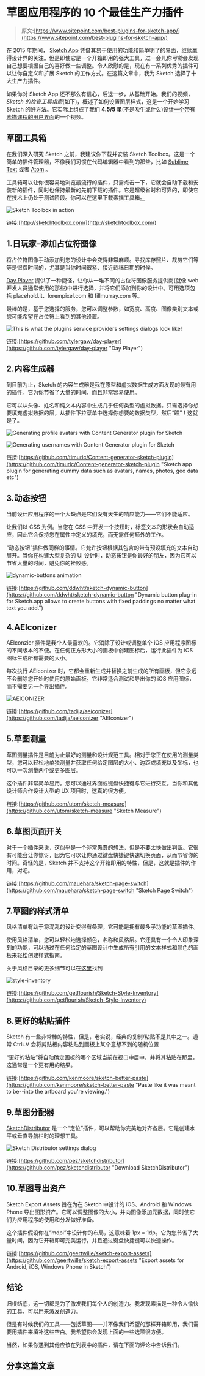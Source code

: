 # 草图应用程序的 10 个最佳生产力插件

> 原文:[https://www.sitepoint.com/best-plugins-for-sketch-app/](https://www.sitepoint.com/best-plugins-for-sketch-app/)

在 2015 年期间， [Sketch App](http://bohemiancoding.com/sketch/ "Sketch App - from Bohemian coding") 凭借其易于使用的功能和简单明了的界面，继续赢得设计界的关注。但是即使它是一个开箱即用的强大工具，过一会儿你*可能*会发现自己想要根据自己的喜好做一些调整。令人欣慰的是，现在有一系列优秀的插件可以让你自定义和扩展 Sketch 的工作方式。在这篇文章中，我为 Sketch 选择了十大生产力插件。

如果你对 Sketch App 还不那么有信心，后退一步，从基础开始。我们的视频，*Sketch 的检查工具指南*(如下)，概述了如何设置图层样式，这是一个开始学习 Sketch 的好方法。它实际上组成了我们 **4.5/5 星**(不是吹牛或什么)[设计一个带有素描课程的用户界面](https://www.sitepoint.com/premium/courses/user-interface-design-with-sketch-4-2927)的一个视频。

## 草图工具箱

在我们深入研究 Sketch 之前，我建议你下载并安装 Sketch Toolbox。这是一个简单的插件管理器，不像我们习惯在代码编辑器中看到的那些，比如 [Sublime Text](http://www.sublimetext.com/) 或者 [Atom](https://atom.io/) 。

工具箱可以让你很容易地浏览最流行的插件，只需点击一下，它就会自动下载和安装新的插件，同时也保持最新的先前下载的插件。它是超级省时和可靠的，即使它在技术上仍处于测试阶段。你可以在这里下载素描工具箱[。](http://sketchtoolbox.com/)

![Sketch Toolbox in action](../Images/6f2d73307abbfcb2ea348e7824762a90.png)

链接:[http://sketchtoolbox.com/](http://sketchtoolbox.com/)

## 1.日玩家–添加占位符图像

将占位符图像手动添加到您的设计中会变得非常麻烦。寻找库存照片、裁剪它们等等是很费时间的，尤其是当你时间很紧、接近截稿日期的时候。

[Day Player](https://github.com/tylergaw/day-player "Day Player") 提供了一种捷径，让你从一堆不同的占位符图像服务提供商(就像 web 开发人员通常使用的那些)中进行选择，并将它们添加到你的设计中。可用选项包括 placehold.it、lorempixel.com 和 fillmurray.com 等。

最棒的是，基于您选择的服务，您可以调整参数，如宽度、高度、图像类别文本或您可能希望在占位符上看到的其他设置。

![This is what the plugins service providers settings dialogs look like!](../Images/8b3ed59f3f3d66514793c9966afdc9d8.png)

链接:[https://github.com/tylergaw/day-player](https://github.com/tylergaw/day-player "Day Player")

## 2.内容生成器

到目前为止，Sketch 的内容生成器是我在原型和虚拟数据生成方面发现的最有用的插件。它为你节省了大量的时间，而且非常容易使用。

它可以从头像、姓名和纯文本内容中生成几乎任何类型的虚拟数据。只需选择你想要填充虚拟数据的层，从插件下拉菜单中选择你想要的数据类型，然后“瞧”！这就是了。

![Generating profile avatars with Content Generator plugin for Sketch](../Images/39829452580a2adb1bbbb4f0f4adc93c.png)

![Generating usernames with Content Generator plugin for Sketch](../Images/e87dcabf62d9ef535348ab13d521f64b.png)

链接:[https://github.com/timuric/Content-generator-sketch-plugin](https://github.com/timuric/Content-generator-sketch-plugin "Sketch app plugin for generating dummy data such as avatars, names, photos, geo data etc")

## 3.动态按钮

当前设计应用程序的一个大缺点是它们没有天生的响应能力——它们不能适应。

让我们以 CSS 为例。当您在 CSS 中开发一个按钮时，标签文本的形状会自动适应，因此它会保持您在属性中定义的填充，而无需任何额外的工作。

“动态按钮”插件做同样的事情。它允许按钮根据其包含的带有预设填充的文本自动展开。当你在构建大型复杂的 UI 设计时，动态按钮是你最好的朋友，因为它可以节省大量的时间，避免你的挫败感。

![dynamic-buttons animation](../Images/6ae19a63ebdc2f02dfb2d4bc1247a54f.png)

链接:[https://github.com/ddwht/sketch-dynamic-button](https://github.com/ddwht/sketch-dynamic-button "Dynamic button plug-in for Sketch.app allows to create buttons with fixed paddings no matter what text you add.")

## 4.AEIconizer

AEIconzier 插件是我个人最喜欢的。它消除了设计或调整单个 iOS 应用程序图标的不同版本的不便。在任何正方形大小的画板中创建图标后，运行此插件为 iOS 图标生成所有需要的大小。

每次执行 AEIconizer 时，它都会重新生成并替换之前生成的所有画板，但它永远不会删除您开始时使用的原始画板。它非常适合测试和导出你的 iOS 应用图标，而不需要另一个导出插件。

![AEICONIZER](../Images/f5367d3c49db7263b27f2307201ffe76.png)

链接:[https://github.com/tadija/aeiconizer](https://github.com/tadija/aeiconizer "AEIconizer")

## 5.草图测量

草图测量插件是目前为止最好的测量和设计规范工具。相对于您正在使用的测量类型，您可以轻松地单独测量并获取任何给定图层的大小、边距或填充以及坐标，也可以一次测量两个或更多图层。

这个插件非常简单易用。您可以通过界面或键盘快捷键与它进行交互。当你和其他设计师合作设计大型的 UX 项目时，这真的很方便。

链接:[https://github.com/utom/sketch-measure](https://github.com/utom/sketch-measure "Sketch Measure")

## 6.草图页面开关

对于一个插件来说，这似乎是一个非常愚蠢的想法，但是不要太快做出判断。它很有可能会让你惊讶，因为它可以让你通过键盘快捷键快速切换页面，从而节省你的时间。奇怪的是，Sketch 并不支持这个开箱即用的特性，但是，这就是插件的作用，对吧。

链接:[https://github.com/mauehara/sketch-page-switch](https://github.com/mauehara/sketch-page-switch "Sketch Page Switch")

## 7.草图的样式清单

风格清单有助于将混乱的设计变得有条理。它可能是拥有最多子功能的草图插件。

使用风格清单，您可以轻松地选择颜色，名称和风格层。它还具有一个令人印象深刻的功能，可以通过在任何给定的草图设计中生成所有引用的文本样式和颜色的画板来轻松创建样式指南。

关于风格目录的更多细节可以在[这里](https://github.com/getflourish/Sketch-Style-Inventory)找到

![style-inventory](../Images/28e1664839a47a10a296b1025c01724a.png)

链接:[https://github.com/getflourish/Sketch-Style-Inventory](https://github.com/getflourish/Sketch-Style-Inventory)

## 8.更好的粘贴插件

Sketch 有一些非常棒的特性，但是，老实说，经典的复制/粘贴不是其中之一。通常 Ctrl+V 会将剪贴板内容粘贴到画板上某个意想不到的随机位置

“更好的粘贴”将自动确定画板的哪个区域当前在视口中居中，并将其粘贴在那里，这通常是一个更有用的结果。

链接:[https://github.com/kenmoore/sketch-better-paste](https://github.com/kenmoore/sketch-better-paste "Paste like it was meant to be--into the artboard you're viewing.")

## 9.草图分配器

[SketchDistributor](https://github.com/pez/sketchdistributor "Sketch Distributor") 是一个“定位”插件，可以帮助你完美地对齐各层。它是创建水平或垂直导航栏时的理想工具。

![Sketch Distributor settings dialog](../Images/e296c6c769f9f23bcd665a13ca7b50a9.png)

链接:[https://github.com/pez/sketchdistributor](https://github.com/pez/sketchdistributor "Download SketchDistributor")

## 10.草图导出资产

Sketch Export Assets 旨在为在 Sketch 中设计的 iOS、Android 和 Windows Phone 导出图形资产。它可以调整图像的大小，并向图像添加元数据，同时使它们为应用程序的使用和分发做好准备。

这个插件假设你在“mdpi”中设计你的布局，这意味着 1px = 1dp。它为您节省了大量时间，因为它开箱即可完美运行，并且通过键盘快捷键可以快速操作。

链接:[https://github.com/geertwille/sketch-export-assets](https://github.com/geertwille/sketch-export-assets "Export assets for Android, iOS, Windows Phone in Sketch")

## 结论

归根结底，这一切都是为了激发我们每个人的创造力。我发现素描是一种令人愉快的工具，可以用来激发创造力。

但是有时候我们的工具——包括草图——并不像我们希望的那样开箱即用，我们需要用插件来填补这些空白。我希望你会发现上面的一些选项很方便。

当然，如果你遇到其他应该在列表中的插件，请在下面的评论中告诉我们。

## 分享这篇文章